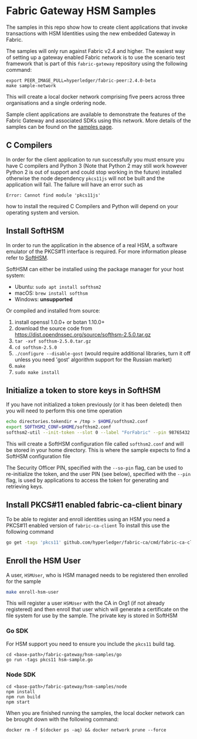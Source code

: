 # Fabric Gateway HSM Samples

The samples in this repo show how to create client applications that invoke transactions with HSM Identities using the
new embedded Gateway in Fabric.

The samples will only run against Fabric v2.4 and higher.  The easiest way of setting up a gateway
enabled Fabric network is to use the scenario test framework that is part of this `fabric-gateway` repository using the
following command:

```
export PEER_IMAGE_PULL=hyperledger/fabric-peer:2.4.0-beta
make sample-network
```

This will create a local docker network comprising five peers across three organisations and a single ordering node.

Sample client applications are available to demonstrate the features of the Fabric Gateway and associated SDKs using this network.
More details of the samples can be found on the [samples page](https://github.com/hyperledger/fabric-gateway/tree/main/samples).

## C Compilers

In order for the client application to run successfully you must ensure you have C compilers and Python 3 (Note that Python 2 may still work however Python 2 is out of support and could stop working in the future) installed otherwise the node dependency `pkcs11js` will not be built and the application will fail. The failure will have an error such as

```
Error: Cannot find module 'pkcs11js'
```

how to install the required C Compilers and Python will depend on your operating system and version.

## Install SoftHSM

In order to run the application in the absence of a real HSM, a software
emulator of the PKCS#11 interface is required.
For more information please refer to [SoftHSM](https://www.opendnssec.org/softhsm/).

SoftHSM can either be installed using the package manager for your host system:

* Ubuntu: `sudo apt install softhsm2`
* macOS: `brew install softhsm`
* Windows: **unsupported**

Or compiled and installed from source:

1. install openssl 1.0.0+ or botan 1.10.0+
2. download the source code from <https://dist.opendnssec.org/source/softhsm-2.5.0.tar.gz>
3. `tar -xvf softhsm-2.5.0.tar.gz`
4. `cd softhsm-2.5.0`
5. `./configure --disable-gost` (would require additional libraries, turn it off unless you need 'gost' algorithm support for the Russian market)
6. `make`
7. `sudo make install`

## Initialize a token to store keys in SoftHSM

If you have not initialized a token previously (or it has been deleted) then you will need to perform this one time operation

```bash
echo directories.tokendir = /tmp > $HOME/softhsm2.conf
export SOFTHSM2_CONF=$HOME/softhsm2.conf
softhsm2-util --init-token --slot 0 --label "ForFabric" --pin 98765432 --so-pin 1234
```

This will create a SoftHSM configuration file called `softhsm2.conf` and will be stored in your home directory. This is
where the sample expects to find a SoftHSM configuration file

The Security Officer PIN, specified with the `--so-pin` flag, can be used to re-initialize the token,
and the user PIN (see below), specified with the `--pin` flag, is used by applications to access the token for
generating and retrieving keys.

## Install PKCS#11 enabled fabric-ca-client binary
To be able to register and enroll identities using an HSM you need a PKCS#11 enabled version of `fabric-ca-client`
To install this use the following command

```bash
go get -tags 'pkcs11' github.com/hyperledger/fabric-ca/cmd/fabric-ca-client
```
## Enroll the HSM User

A user, `HSMUser`, who is HSM managed needs to be registered then enrolled for the sample

```bash
make enroll-hsm-user
```

This will register a user `HSMUser` with the CA in Org1 (if not already registered) and then enroll that user which will
generate a certificate on the file system for use by the sample. The private key is stored in SoftHSM

### Go SDK

For HSM support you need to ensure you include the `pkcs11` build tag.

```
cd <base-path>/fabric-gateway/hsm-samples/go
go run -tags pkcs11 hsm-sample.go
```

### Node SDK

```
cd <base-path>/fabric-gateway/hsm-samples/node
npm install
npm run build
npm start
```

When you are finished running the samples, the local docker network can be brought down with the following command:

`docker rm -f $(docker ps -aq) && docker network prune --force`